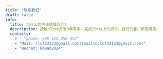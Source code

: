 ```yaml
---
title: "联系我们"
draft: false
info: 
  title: 为什么您应该选择我们!
  description: 接触oTree开发3年有余，完成20+以上的项目，我们的客户都很满意。
  contacts: 
    # - "phone: +88 125 256 452"
    - "Mail: [lcf33123@gmail.com](mailto:lcf33123@gmail.com)"
    - "Wechat: Rowan2024"
---
```


